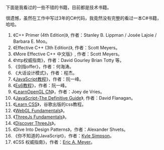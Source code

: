 下面是我看过的一些不错的书籍，目前都是技术书籍。

很遗憾，虽然在工作中写过3年的C#代码，我竟然没有完整的看过一本C#书籍，哈哈。

1. 《C++ Primer (4th Edition)》, 作者：Stanley B. Lippman / Josée Lajoie / Barbara E. Moo。
2. 《Effective C++ (3th Edition)》, 作者：Scott Meyers。
3. 《More Effective C++ 中文版》, 作者：Scott Meyers。
4. 《http权威指南》，作者：David Gourley Brian Totty 等。
5. 《剑指offer》，作者：何海涛。
6. 《大话设计模式》，作者：程杰。
7. 《[JavaScript教程](https://wangdoc.com/javascript/)》，作者：阮一峰。
8. 《[Es6教程](https://wangdoc.com/es6/)》，作者：阮一峰。
9. 《[LearnOpenGL CN](https://learnopengl-cn.github.io/)》，作者：Joey de Vries。
10. 《[JavaScript-The Definitive Guide](http://www.arenahome.org/dir/B%20Per%20imparare%20e%20capire/informatica/musica/JavaScript%20-%20The%20Definitive%20Guide.pdf)》, 作者：David Flanagan。
11. 《[Learn CSS](https://web.dev/learn/css/)》，谷歌出版的css教程。
12. 《[WebGL Fundamentals](https://webglfundamentals.org/)》。
13. 《[ThreeJs Fundamentals](https://threejsfundamentals.org/)》。
14. 《[Discover ThreeJs](https://discoverthreejs.com/book/)》。
15. 《Dive Into Design Patterns》，作者：Alexander Shvets。
16. 《你不知道的JavaScript》，作者：[Kyle Simpson](https://me.getify.com/)。
17. 《CSS 权威指南》，作者：[Eric A. Meyer](https://meyerweb.com/eric/)。

